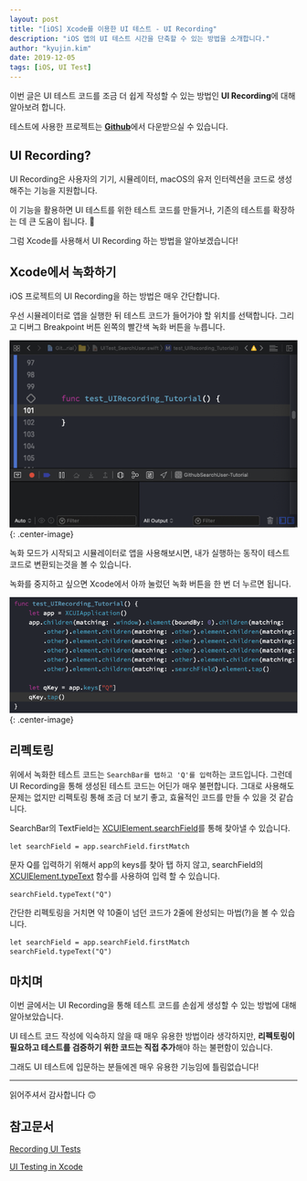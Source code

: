 ```yaml
---
layout: post
title: "[iOS] Xcode를 이용한 UI 테스트 - UI Recording"
description: "iOS 앱의 UI 테스트 시간을 단축할 수 있는 방법을 소개합니다."
author: "kyujin.kim"
date: 2019-12-05
tags: [iOS, UI Test]
---
```


이번 글은 UI 테스트 코드를 조금 더 쉽게 작성할 수 있는 방법인 **UI Recording**에 대해 알아보려 합니다.

테스트에 사용한 프로젝트는 [**Github**](https://github.com/Mildwhale/Github-SearchUser-Tutorial)에서 다운받으실 수 있습니다.

## UI Recording?
UI Recording은 사용자의 기기, 시뮬레이터, macOS의 유저 인터렉션을 코드로 생성해주는 기능을 지원합니다.

이 기능을 활용하면 UI 테스트를 위한 테스트 코드를 만들거나, 기존의 테스트를 확장하는 데 큰 도움이 됩니다. 🤩

그럼 Xcode를 사용해서 UI Recording 하는 방법을 알아보겠습니다!

## Xcode에서 녹화하기
iOS 프로젝트의 UI Recording을 하는 방법은 매우 간단합니다. 

우선 시뮬레이터로 앱을 실행한 뒤 테스트 코드가 들어가야 할 위치를 선택합니다. 그리고 디버그 Breakpoint 버튼 왼쪽의 빨간색 녹화 버튼을 누릅니다.

![image1](/assets/images/ios-ui-recording/img1.png){: .center-image}

녹화 모드가 시작되고 시뮬레이터로 앱을 사용해보시면, 내가 실행하는 동작이 테스트 코드로 변환되는것을 볼 수 있습니다.

녹화를 중지하고 싶으면 Xcode에서 아까 눌렀던 녹화 버튼을 한 번 더 누르면 됩니다.

![image2](/assets/images/ios-ui-recording/img2.png){: .center-image}

## 리펙토링
위에서 녹화한 테스트 코드는 `SearchBar를 탭하고 'Q'를 입력`하는 코드입니다. 그런데 UI Recording을 통해 생성된 테스트 코드는 어딘가 매우 불편합니다. 그대로 사용해도 문제는 없지만 리펙토링 통해 조금 더 보기 좋고, 효율적인 코드를 만들 수 있을 것 같습니다.

SearchBar의 TextField는 [XCUIElement.searchField](https://developer.apple.com/documentation/xctest/xcuielementtypequeryprovider/1500393-searchfields)를 통해 찾아낼 수 있습니다.

```
let searchField = app.searchField.firstMatch
```

문자 Q를 입력하기 위해서 app의 keys를 찾아 탭 하지 않고, searchField의 [XCUIElement.typeText](https://developer.apple.com/documentation/xctest/xcuielement/1500968-typetext) 함수를 사용하여 입력 할 수 있습니다.

```
searchField.typeText("Q")
```

간단한 리펙토링을 거치면 약 10줄이 넘던 코드가 2줄에 완성되는 마법(?)을 볼 수 있습니다.

```
let searchField = app.searchField.firstMatch
searchField.typeText("Q")
```

## 마치며
이번 글에서는 UI Recording을 통해 테스트 코드를 손쉽게 생성할 수 있는 방법에 대해 알아보았습니다.

UI 테스트 코드 작성에 익숙하지 않을 때 매우 유용한 방법이라 생각하지만, **리펙토링이 필요하고 테스트를 검증하기 위한 코드는 직접 추가**해야 하는 불편함이 있습니다.

그래도 UI 테스트에 입문하는 분들에겐 매우 유용한 기능임에 틀림없습니다!


---
읽어주셔서 감사합니다 🙃


## 참고문서
[Recording UI Tests](https://developer.apple.com/library/archive/documentation/ToolsLanguages/Conceptual/Xcode_Overview/RecordingUITests.html)

[UI Testing in Xcode](https://developer.apple.com/videos/play/wwdc2015/406)